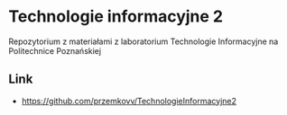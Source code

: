 # Technologie informacyjne 2

Repozytorium z materiałami z laboratorium Technologie Informacyjne na Politechnice Poznańskiej

## Link

- https://github.com/przemkovv/TechnologieInformacyjne2

